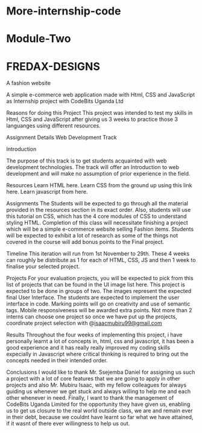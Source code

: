 # More-internship-code

# Module-Two

# FREDAX-DESIGNS

A fashion website

A simple e-commerce web application made with Html, CSS and JavaScript as Internship project with CodeBits Uganda Ltd

Reasons for doing this Project
This project was intended to test my skills in Html, CSS and JavaScript after giving us 3 weeks to practice those 3 languanges using different resources.

Assignment Details
Web Development Track

Introduction

The purpose of this track is to get students acquainted with web development technologies. The track will offer an Introduction to web development and will make no assumption of prior experience in the field.

Resources Learn HTML here. Learn CSS from the ground up using this link here. Learn javascript from here.

Assignments The Students will be expected to go through all the material provided in the resources section in its exact order. Also, students will use this tutorial on CSS, which has the 4 core modules of CSS to understand styling HTML. Completion of this class will necessitate finishing a project which will be a simple e-commerce website selling Fashion items. Students will be expected to exhibit a lot of research as some of the things not covered in the course will add bonus points to the Final project.

Timeline This iteration will run from 1st November to 29th. These 4 weeks can roughly be distribute as 1 for each of HTML, CSS, JS and then 1 week to finalise your selected project.

Projects For your evaluation projects, you will be expected to pick from this list of projects that can be found in the UI image list here. This project is expected to be done in groups of two. The images represent the expected final User Interface. The students are expected to implement the user interface in code. Marking points will go on creativity and use of semantic tags. Mobile responsiveness will be awarded extra points. Not more than 2 interns can choose one project so once we have put up the projects, coordinate project selection with @isaacmubiru99@gmail.com

Results
Throughout the four weeks of implementing this project, i have personally learnt a lot of concepts in, html, css and javascript, it has been a good experience and it has really really improved my coding skills expecially in Javascript where critical thinking is required to bring out the concepts needed in their intended order.

Conclusions
I would like to thank Mr. Ssejemba Daniel for assigning us such a project with a lot of core features that we are going to apply in other projects and also Mr. Mubiru Isaac, with my fellow colleagues for always guiding us whenever we get stuck and always willing to help me and each other whenever in need.
Finally, I want to thank the management of CodeBits Uganda Limited for the opportunity they have given us, enabling us to get us closure to the real world outside class, we are and remain ever in their debt, because we couldnt have learnt so far what we have attained, if it wasnt of there ever willingness to help us out.
